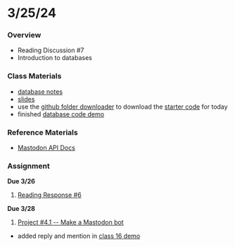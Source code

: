 # 3/25/24
### Overview  
* Reading Discussion #7
* Introduction to databases
### Class Materials
* [database notes](../notes/databases.md)
* [slides](https://docs.google.com/presentation/d/1ETp6jYejLaxH5hP4xzcywY5bLsScTAc6GkLI-eHxGqI/edit?usp=sharing)
* use the [github folder downloader](https://download-directory.github.io/) to download the [starter code](../starter-code/class17-starter) for today
* finished [database code demo](../demos/class17-demo)

### Reference Materials
* [Mastodon API Docs](https://docs.joinmastodon.org/client/intro/)

### Assignment
**Due 3/26**
1. [Reading Response #6](https://github.com/samheckle/networked-media-sp-24/blob/main/assignments/readings.md#reading-response-6)

**Due 3/28**
1. [Project #4.1 -- Make a Mastodon bot](https://github.com/samheckle/networked-media-sp-24/blob/main/assignments/projects.md#project-4)
* added reply and mention in [class 16 demo]((../demos/class16-demo))

